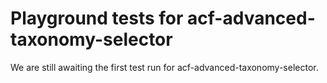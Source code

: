 # Playground tests for acf-advanced-taxonomy-selector
We are still awaiting the first test run for acf-advanced-taxonomy-selector.
